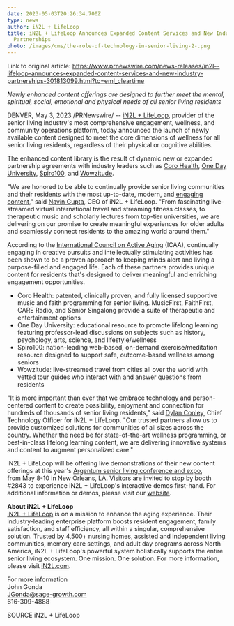 ```yaml
---
date: 2023-05-03T20:26:34.700Z
type: news
author: iN2L + LifeLoop
title: iN2L + LifeLoop Announces Expanded Content Services and New Industry
  Partnerships
photo: /images/cms/the-role-of-technology-in-senior-living-2-.png
---
```

L﻿ink to original article: https://www.prnewswire.com/news-releases/in2l--lifeloop-announces-expanded-content-services-and-new-industry-partnerships-301813099.html?tc=eml_cleartime



*Newly enhanced content offerings are designed to further meet the mental, spiritual, social, emotional and physical needs of all senior living residents*

DENVER, May 3, 2023 /PRNewswire/ -- [iN2L + LifeLoop](https://c212.net/c/link/?t=0&l=en&o=3853014-1&h=1881327623&u=https%3A%2F%2Fin2l.com%2F&a=iN2L+%2B+LifeLoop), provider of the senior living industry's most comprehensive engagement, wellness, and community operations platform, today announced the launch of newly available content designed to meet the core dimensions of wellness for all senior living residents, regardless of their physical or cognitive abilities.

The enhanced content library is the result of dynamic new or expanded partnership agreements with industry leaders such as [Coro Health](https://c212.net/c/link/?t=0&l=en&o=3853014-1&h=3605043366&u=https%3A%2F%2Fcorohealth.com%2F&a=Coro+Health), [One Day University](https://c212.net/c/link/?t=0&l=en&o=3853014-1&h=3154677461&u=https%3A%2F%2Fwww.onedayu.com%2F&a=One+Day+University), [Spiro100](https://c212.net/c/link/?t=0&l=en&o=3853014-1&h=1510272754&u=https%3A%2F%2Fwww.spiro100.com%2F&a=Spiro100), and [Wowzitude](https://c212.net/c/link/?t=0&l=en&o=3853014-1&h=949367262&u=https%3A%2F%2Fwowzitude.com%2F&a=Wowzitude).

"We are honored to be able to continually provide senior living communities and their residents with the most up-to-date, modern, and [engaging content](https://c212.net/c/link/?t=0&l=en&o=3853014-1&h=3264207213&u=https%3A%2F%2Fourlifeloop.com%2Ffeatures%2Fcontent&a=engaging+content)," said [Navin Gupta](https://c212.net/c/link/?t=0&l=en&o=3853014-1&h=2127029040&u=https%3A%2F%2Fin2l.com%2Fabout-in2l%2Four-team%2F&a=Navin+Gupta), CEO of iN2L + LifeLoop. "From fascinating live-streamed virtual international travel and streaming fitness classes, to therapeutic music and scholarly lectures from top-tier universities, we are delivering on our promise to create meaningful experiences for older adults and seamlessly connect residents to the amazing world around them."

According to the [International Council on Active Aging](https://c212.net/c/link/?t=0&l=en&o=3853014-1&h=2641259637&u=https%3A%2F%2Fwww.icaa.cc%2F&a=International+Council+on+Active+Aging) (ICAA), continually engaging in creative pursuits and intellectually stimulating activities has been shown to be a proven approach to keeping minds alert and living a purpose-filled and engaged life. Each of these partners provides unique content for residents that's designed to deliver meaningful and enriching engagement opportunities.

* Coro Health: patented, clinically proven, and fully licensed supportive music and faith programming for senior living. MusicFirst, FaithFirst, CARE Radio, and Senior Singalong provide a suite of therapeutic and entertainment options
* One Day University: educational resource to promote lifelong learning featuring professor-lead discussions on subjects such as history, psychology, arts, science, and lifestyle/wellness
* Spiro100: nation-leading web-based, on-demand exercise/meditation resource designed to support safe, outcome-based wellness among seniors
* Wowzitude: live-streamed travel from cities all over the world with vetted tour guides who interact with and answer questions from residents

"It is more important than ever that we embrace technology and person-centered content to create possibility, enjoyment and connection for hundreds of thousands of senior living residents," said [Dylan Conley](https://c212.net/c/link/?t=0&l=en&o=3853014-1&h=3276257172&u=https%3A%2F%2Fin2l.com%2Fabout-in2l%2Four-team%2F&a=Dylan+Conley), Chief Technology Officer for iN2L + LifeLoop. "Our trusted partners allow us to provide customized solutions for communities of all sizes across the country. Whether the need be for state-of-the-art wellness programming, or best-in-class lifelong learning content, we are delivering innovative systems and content to augment personalized care."

iN2L + LifeLoop will be offering live demonstrations of their new content offerings at this year's [Argentum senior living conference and expo](https://c212.net/c/link/?t=0&l=en&o=3853014-1&h=2835994884&u=https%3A%2F%2Fwww.seniorlivingconference.com%2F&a=Argentum+senior+living+conference+and+expo), from May 8-10 in New Orleans, LA. Visitors are invited to stop by booth #2843 to experience iN2L + LifeLoop's interactive demos first-hand. For additional information or demos, please visit our [website](https://c212.net/c/link/?t=0&l=en&o=3853014-1&h=1206194134&u=https%3A%2F%2Fourlifeloop.com%2Fdemo%2F%3Futm_campaign%3DNew%2520Content%2520Rollout%26utm_source%3Dnewswire%26utm_medium%3DPR%26utm_content%3Dnew%2520content%2520rollout&a=website).

**About iN2L + LifeLoop**\
[iN2L + LifeLoop](https://c212.net/c/link/?t=0&l=en&o=3853014-1&h=1881327623&u=https%3A%2F%2Fin2l.com%2F&a=iN2L+%2B+LifeLoop) is on a mission to enhance the aging experience. Their industry-leading enterprise platform boosts resident engagement, family satisfaction, and staff efficiency, all within a singular, comprehensive solution. Trusted by 4,500+ nursing homes, assisted and independent living communities, memory care settings, and adult day programs across North America, iN2L + LifeLoop's powerful system holistically supports the entire senior living ecosystem. One mission. One solution. For more information, please visit [iN2L.com](https://c212.net/c/link/?t=0&l=en&o=3853014-1&h=1714861165&u=https%3A%2F%2Fin2l.com%2F&a=iN2L.com).

For more information\
John Gonda\
[JGonda@sage-growth.com](mailto:JGonda@sage-growth.com)\
616-309-4888

SOURCE iN2L + LifeLoop